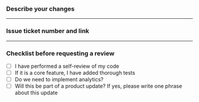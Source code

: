 ### Describe your changes

<!-- A clear and concise description of what you changed -->

---

### Issue ticket number and link

---

### Checklist before requesting a review

- [ ] I have performed a self-review of my code  
- [ ] If it is a core feature, I have added thorough tests  
- [ ] Do we need to implement analytics?  
- [ ] Will this be part of a product update? If yes, please write one phrase about this update  
